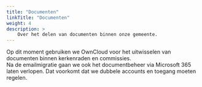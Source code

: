 ```yaml
---
title: "Documenten"
linkTitle: "Documenten"
weight: 4
description: >
    Over het delen van documenten binnen onze gemeente.
---
```



Op dit moment gebruiken we OwnCloud voor het uitwisselen van documenten binnen kerkenraden en commissies.    
Na de emailmigratie gaan we ook het documentbeheer via Microsoft 365 laten verlopen. Dat voorkomt dat we dubbele accounts en toegang moeten regelen.


[comment]: <> (https://support.microsoft.com/nl-nl/office/sharepoint-bestanden-en-mappen-synchroniseren-87a96948-4dd7-43e4-aca1-53f3e18bea9b)